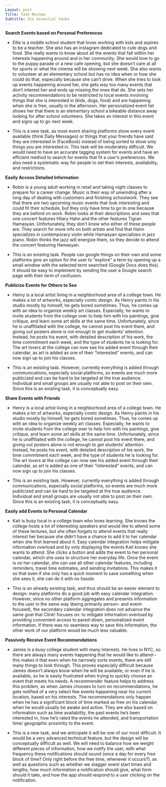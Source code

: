 ```yaml
---
Layout: post
Title: Task Review
Subtitle: Six essential tasks
---
```


**Search Events based on Personal Preferences**

- Ellie is a middle school student that loves working with kids and aspires to be a teacher. She also has an instagram dedicated to cute dogs and food. She really wants to know about all the events that fall within her interests happening around and in her community. She would love to go to the puppy parade or a new cafe opening, but she doesn’t care at all for sports or what the cinema will be showing next week. She also wants to volunteer at an elementary school but has no idea when or how she could do that, especially because she can’t drive. When she tries to look up events happening around her, she gets way too many events that don’t interest her and ends up missing the ones that do. She sets her activity recommendations to be restricted to local events involving things that she is interested in (kids, dogs, food) and are happening when she is free, usually in the afternoon. Her personalized event list shows her that there is an elementary school a bikeable distance away looking for after school volunteers. She takes an interest in this event and signs up to go next week.

- This is a new task, as most event sharing platforms show every event available (think Daily Messages) or things that your friends have said they are interested in (FaceBook) instead of being sorted to show only things you are interested in. This task will be moderately difficult. We would need to have an accurate tagging system for events and have an efficient method to search for events that fit a user’s preferences. We also need a systematic way for people to set their interests, availability, and restrictions.



**Easily Access Detailed Information**

- Robin is a young adult working in retail and taking night classes to prepare for a career change. Music is their way of unwinding after a long day of dealing with customers and finishing schoolwork. They see that there are two upcoming music events that look interesting and could fit their schedule, but they only have time to go to one because they are behind on work. Robin looks at their descriptions and sees that one concert features Hilary Hahn and the other features Tigran Hamasyan. Unfortunately, they don’t know who either of these people are. They search for more info on both artists and find that Hahn specializes in contemporary violin while Hamasyan specializes in jazz piano. Robin thinks the jazz will energize them, so they decide to attend the concert featuring Hamasyan.

- This is an existing task. People can google things on their own and some platforms give an option for the user to “explore” a term by opening up a small window with the selected term searched (Google Docs does this). It should be easy to implement by sending the user a Google search page with their term of confusion.



**Publicize Events for Others to See**

- Henry is a local artist living in a neighborhood area of a college town. He makes a lot of artworks, especially comic design. As Henry paints in his studio mostly by himself, he gets bored sometimes. Thus, he comes up with an idea to organize weekly art classes. Especially, he wants to invite students from the college over to help him with his paintings, give critique, and learn some art skills at the same time. Unfortunately, since he is unaffiliated with the college, he cannot post his event there, and giving out posters alone is not enough to get students’ attention. Instead, he posts his event, with detailed description of his work, the time commitment each week, and the type of students he is looking for. The art lovers at the college can now see his added event through their calendar, as art is added as one of their “interested” events, and can now sign up to join his classes.

- This is an existing task. However, currently everything is added through communications, especially social platforms, so events are much more publicized and can be hard to be targeted at the true audience. Individual and small groups are usually not able to post on their own. Since this is an existing task, it is conceptually easy.



**Share Events with Friends**

- Henry is a local artist living in a neighborhood area of a college town. He makes a lot of artworks, especially comic design. As Henry paints in his studio mostly by himself, he gets bored sometimes. Thus, he comes up with an idea to organize weekly art classes. Especially, he wants to invite students from the college over to help him with his paintings, give critique, and learn some art skills at the same time. Unfortunately, since he is unaffiliated with the college, he cannot post his event there, and giving out posters alone is not enough to get students’ attention. Instead, he posts his event, with detailed description of his work, the time commitment each week, and the type of students he is looking for. The art lovers at the college can now see his added event through their calendar, as art is added as one of their “interested” events, and can now sign up to join his classes.

- This is an existing task. However, currently everything is added through communications, especially social platforms, so events are much more publicized and can be hard to be targeted at the true audience. Individual and small groups are usually not able to post on their own. Since this is an existing task, it is conceptually easy.



**Easily add Events to Personal Calendar**

- Kait is busy local in a college town who loves learning. She knows the college hosts a lot of interesting speakers and would like to attend some of these lectures, but she often forgets to attend events that really interest her because she didn’t have a chance to add it to her calendar when she first learned about it. Easy calendar integration helps mitigate information overload and by only displaying the events Kait knows she wants to attend. She clicks a button and adds the event to her personal calendar, which she uses to structure her everyday life. Once the event is on her calendar, she can use all other calendar features, including reminders, travel time estimates, and sending invitations. This makes it so that even if she only has a quick moment to save something when she sees it, she can do it with no hassle.

- This is an already existing task, and thus should be an easier element to design: many platforms do a good job with easy calendar integration. However, since no other platform aggregates and presents information to the user in the same way (being primarily person- and event- focused), the secondary calendar integration does not advance the same goal that Clink! focuses on: to mitigate information overload by providing convenient access to pared-down, personalized event information. If there was no seamless way to save this information, the other work of our platform would be much less valuable.



**Passively Receive Event Recommendations**

- James is a busy college student with many interests. He lives in NYC, so there are always many events happening that he would like to attend-- this makes it that even when he narrowly sorts events, there are still many things to look through. This proves especially difficult because James doesn’t always know when he will be available, or even if he is available, so he is easily frustrated when trying to quickly choose an event that meets his needs. A recommender feature helps to address this problem, as when James chooses to turn on recommendations, he gets notified of a very select few events happening near his current location, based on his interests. The recommendations only happen when he has a significant block of time marked as free on his calendar, when he would usually be awake and active. They are also based on information such as time availability, the past events he’s been interested in, how he’s rated the events he attended, and transportation time/ geographic proximity to the event.

- This is a new task, and we anticipate it will be one of our most difficult. It would be a very advanced technical feature, but the design will be conceptually difficult as well. We will need to balance how we weight different pieces of information, how we notify the user, with what frequency these notifications should sound (once a day for every free block of time? Only right before the free time, whenever it occurs?), as well as questions such as whether we stagger event start times and lengths, how much information a notification should give, what form should it take, and how the app should respond to a user clicking on the notification. 
